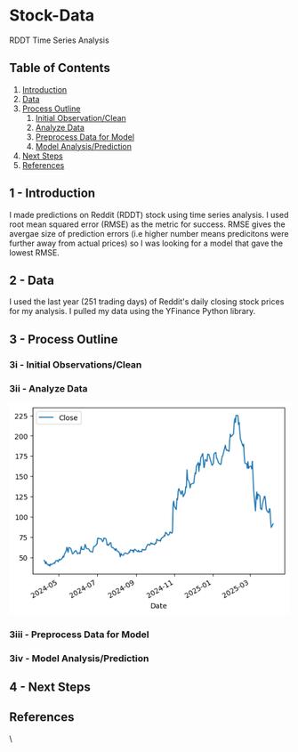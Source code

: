 # Stock-Data

RDDT Time Series Analysis

## Table of Contents

1. [Introduction](#introduction)
2. [Data](#data)
3. [Process Outline](#process-outline)
   1. [Initial Observation/Clean](#clean-data)
   2. [Analyze Data](#analyze-data)
   3. [Preprocess Data for Model](#preprocess-data-for-model)
   4. [Model Analysis/Prediction](#model-prediction/analysis)
4. [Next Steps](#next-steps)
5. [References](#references)

## 1 - Introduction <a name="introduction"></a>

I made predictions on Reddit (RDDT) stock using time series analysis. I used root mean squared error (RMSE) as the metric for success. RMSE gives the avergae size of prediction errors (i.e higher number means predicitons were further away from actual prices) so I was looking for a model that gave the lowest RMSE.

## 2 - Data <a name="data"></a>

I used the last year (251 trading days) of Reddit's daily closing stock prices for my analysis. I pulled my data using the YFinance Python library.

## 3 - Process Outline <a name="process-outline"></a>


### 3i - Initial Observations/Clean <a name="clean-data"></a>


### 3ii - Analyze Data <a name="analyze-data"></a>

![RDDT as of 04-04-2024](Images/RDDTasof20250404.png)

### 3iii - Preprocess Data for Model <a name="preprocess-data-for-model"></a>

### 3iv - Model Analysis/Prediction <a name="model-prediction/analysis"></a>

## 4 - Next Steps <a name="next-steps"></a>



## References <a name="references"></a>

\\
